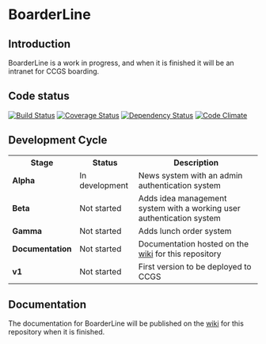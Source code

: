 # BoarderLine

## Introduction
BoarderLine is a work in progress, and when it is finished it will be an intranet for CCGS boarding.

## Code status
[![Build Status](https://travis-ci.org/davblayn/boarderline.png)](https://travis-ci.org/davblayn/boarderline)
[![Coverage Status](https://coveralls.io/repos/davblayn/boarderline/badge.png?branch=master)](https://coveralls.io/r/davblayn/boarderline)
[![Dependency Status](https://gemnasium.com/davblayn/boarderline.png)](https://gemnasium.com/davblayn/boarderline)
[![Code Climate](https://codeclimate.com/github/davblayn/boarderline.png)](https://codeclimate.com/github/davblayn/boarderline)

## Development Cycle

<table>
  <tr>
    <th>Stage</th>
    <th>Status</th>
    <th>Description</th>
  </tr>
  <tr>
    <td><strong>Alpha</strong></td>
    <td>In development</td>
    <td>News system with an admin authentication system</td>
  </tr>
  
  <tr>
    <td><strong>Beta</strong></td>
    <td>Not started</td>
    <td>Adds idea management system with a working user authentication system</td>
  </tr>
  
  <tr>
    <td><strong>Gamma</strong></td>
    <td>Not started</td>
    <td>Adds lunch order system</td>
  </tr>

  <tr>
    <td><strong>Documentation</strong></td>
    <td>Not started</td>
    <td>Documentation hosted on the <a href="https://github.com/davblayn/boarderline/wiki">wiki</a> for this repository</td>
  </tr>

  <tr>
    <td><strong>v1</strong></td>
    <td>Not started</td>
    <td>First version to be deployed to CCGS</td>
  </tr>
</table>

## Documentation
The documentation for BoarderLine will be published on the [wiki](https://github.com/davblayn/boarderline/wiki) for this repository when it is finished.
